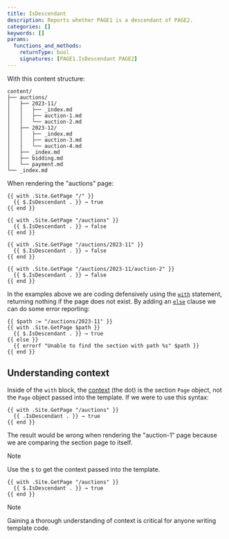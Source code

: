 ```yaml
---
title: IsDescendant
description: Reports whether PAGE1 is a descendant of PAGE2.
categories: []
keywords: []
params:
  functions_and_methods:
    returnType: bool
    signatures: [PAGE1.IsDescendant PAGE2]
---
```


With this content structure:

```text
content/
├── auctions/
│   ├── 2023-11/
│   │   ├── _index.md
│   │   ├── auction-1.md
│   │   └── auction-2.md
│   ├── 2023-12/
│   │   ├── _index.md
│   │   ├── auction-3.md
│   │   └── auction-4.md
│   ├── _index.md
│   ├── bidding.md
│   └── payment.md
└── _index.md
```

When rendering the "auctions" page:

```go-html-template
{{ with .Site.GetPage "/" }}
  {{ $.IsDescendant . }} → true
{{ end }}

{{ with .Site.GetPage "/auctions" }}
  {{ $.IsDescendant . }} → false
{{ end }}

{{ with .Site.GetPage "/auctions/2023-11" }}
  {{ $.IsDescendant . }} → false
{{ end }}

{{ with .Site.GetPage "/auctions/2023-11/auction-2" }}
  {{ $.IsDescendant . }} → false
{{ end }}
```

In the examples above we are coding defensively using the [`with`] statement, returning nothing if the page does not exist. By adding an [`else`] clause we can do some error reporting:

```go-html-template
{{ $path := "/auctions/2023-11" }}
{{ with .Site.GetPage $path }}
  {{ $.IsDescendant . }} → true
{{ else }}
  {{ errorf "Unable to find the section with path %s" $path }}
{{ end }}
  ```

## Understanding context

Inside of the `with` block, the [context](g) (the dot) is the section `Page` object, not the `Page` object passed into the template. If we were to use this syntax:

```go-html-template
{{ with .Site.GetPage "/auctions" }}
  {{ .IsDescendant . }} → true
{{ end }}
```

The result would be wrong when rendering the "auction-1" page because we are comparing the section page to itself.

> [!note]
> Use the `$` to get the context passed into the template.

```go-html-template
{{ with .Site.GetPage "/auctions" }}
  {{ $.IsDescendant . }} → true
{{ end }}
```

> [!note]
> Gaining a thorough understanding of context is critical for anyone writing template code.

[`else`]: /functions/go-template/else/
[`with`]: /functions/go-template/with/
